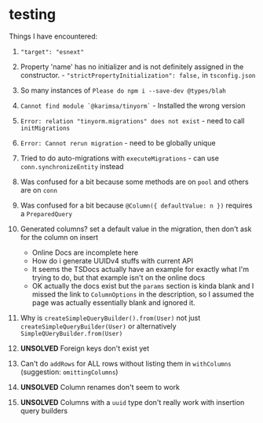 # testing

Things I have encountered:

1. `"target": "esnext"`
2. Property 'name' has no initializer and is not definitely assigned in the
   constructor. - `"strictPropertyInitialization": false,` in `tsconfig.json`
3. So many instances of `Please do npm i --save-dev @types/blah`
4. `` Cannot find module `@karimsa/tinyorm` `` - Installed the wrong version
5. `Error: relation "tinyorm.migrations" does not exist` - need to call `initMigrations`
6. `Error: Cannot rerun migration` - need to be globally unique
7. Tried to do auto-migrations with `executeMigrations` - can use
   `conn.synchronizeEntity` instead
8. Was confused for a bit because some methods are on `pool` and others are on `conn`
9. Was confused for a bit because `@Column({ defaultValue: n })` requires a `PreparedQuery`
10. Generated columns? set a default value in the migration, then don't ask
    for the column on insert

    - Online Docs are incomplete here
    - How do i generate UUIDv4 stuffs with current API
    - It seems the TSDocs actually have an example for exactly
      what I'm trying to do, but that example isn't on the online docs
    - OK actually the docs exist but the `params` section is kinda blank
      and I missed the link to `ColumnOptions` in the description, so I
      assumed the page was actually essentially blank and ignored it.

11. Why is `createSimpleQueryBuilder().from(User)` not just
    `createSimpleQueryBuilder(User)` or alternatively `SimpleQUeryBuilder.from(User)`
12. **UNSOLVED** Foreign keys don't exist yet
13. Can't do `addRows` for ALL rows without listing them in `withColumns` (suggestion: `omittingColumns`)
14. **UNSOLVED** Column renames don't seem to work
15. **UNSOLVED** Columns with a `uuid` type don't really work with insertion query builders
